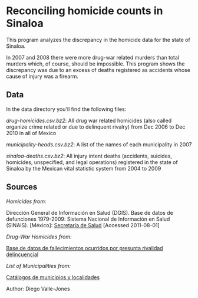 
Reconciling homicide counts in Sinaloa
======================================

This program analyzes the discrepancy in the homicide
data for the state of Sinaloa. 


In 2007 and 2008 there
were more drug-war related murders than total murders
which, of course, should be impossible. This program shows
the discrepancy was due to an excess of deaths registered
as accidents whose cause of injury was a firearm.


Data
----

In the data directory you'll find the following files:

*drug-homicides.csv.bz2*: All drug war related homicides (also called organize crime related or due to delinquent rivalry) from Dec 2006 to Dec 2010 in all of Mexico

*municipality-heads.csv.bz2*: A list of the names of each municipality in 2007

*sinaloa-deaths.csv.bz2*: All injury intent deaths (accidents, suicides, homicides, unspecified, and legal operations) registered in the state of Sinaloa by the Mexican vital statistic system from 2004 to 2009

Sources
-------

_Homicides from:_

Dirección General de Información en Salud (DGIS). Base de datos de defunciones 1979-2009: Sistema Nacional de Información en Salud (SINAIS). [México]: [Secretaría de Salud](http://www.sinais.salud.gob.mx) [Accessed 2011-08-01]

_Drug-War Homicides from:_

[Base de datos de fallecimientos ocurridos por presunta rivalidad delincuencial](http://www.presidencia.gob.mx/base-de-datos-de-fallecimientos/)

_List of Municipalities from:_

[Catálogos de municipios y localidades](http://www.sinais.salud.gob.mx/basesdedatos/estandar.html#municipios)

Author: Diego Valle-Jones
